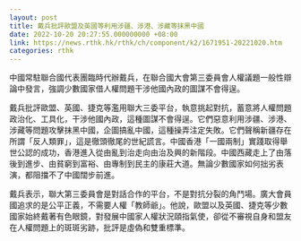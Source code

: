 ```yaml
---
layout: post
title: 戴兵批評歐盟及英國等利用涉疆、涉港、涉藏等抹黑中國
date: 2022-10-20 20:27:55.000000000 +08:00
link: https://news.rthk.hk/rthk/ch/component/k2/1671951-20221020.htm
categories: rthk
---
```


中國常駐聯合國代表團臨時代辦戴兵，在聯合國大會第三委員會人權議題一般性辯論中發言，強調少數國家借人權問題干涉他國內政的圖謀不會得逞。

戴兵批評歐盟、英國、捷克等濫用聯大三委平台，執意挑起對抗，蓄意將人權問題政治化、工具化，干涉他國內政，這種圖謀不會得逞。它們惡意利用涉疆、涉港、涉藏等問題攻擊抹黑中國，企圖搞亂中國，這種操弄注定失敗。它們聲稱新疆存在所謂「反人類罪」，這是徹頭徹尾的世紀謊言。中國香港「一國兩制」實踐取得舉世公認的成功，香港進入從由亂到治走向由治及興的新階段。中國西藏走上了由落後到進步、由貧窮到富裕、由專制到民主的康莊大道。無論少數國家如何拙劣表演，都阻擋不了中國闊步前進。

戴兵表示，聯大第三委員會是對話合作的平台，不是對抗分裂的角鬥場。廣大會員國追求的是公平正義，不需要人權「教師爺」。他說，歐盟以及英國、捷克等少數國家始終戴著有色眼鏡，對發展中國家人權狀況頤指氣使，卻從不審視自身和盟友在人權問題上的斑斑劣跡，批評是虛偽和雙重標準。
